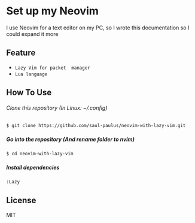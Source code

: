 # Set up my Neovim
  I use Neovim for a text editor on my PC, so I wrote this documentation so I could expand it more
## Feature 
  - `Lazy Vim for packet  manager`
  - `Lua language`

## How To Use

###### Clone this repository (In Linux: ~/.config)
```bash
$ git clone https://github.com/saul-paulus/neovim-with-lazy-vim.git
```
##### Go into the repository (And rename folder to nvim)
```bash
$ cd neovim-with-lazy-vim
```
##### Install dependencies
```bash
:Lazy
```

## License
MIT
